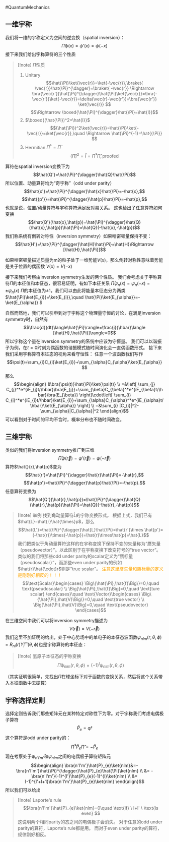 #QuantumMechanics 

## 一维宇称
我们将一维的宇称定义为空间的逆变换（spatial inversion）：
$$\hat{\Pi}\psi(x)=\psi'(x)=\psi(-x)$$
接下来我们给出宇称算符的三个性质
>[!note] $\hat{\Pi}$性质
>1. Unitary
>$$\hat{\Pi}\ket{\vec{r}}=\ket{-\vec{r}},\braket{ \vec{r}}\hat{\Pi}^{\dagger}=\braket{ -\vec{r}} \Rightarrow \bra{\vec{r'}}\hat{\Pi}^{\dagger}\hat{\Pi}\ket{\vec{r}}=\bra{-\vec{r'}}\ket{-\vec{r}}=\delta(\vec{r}-\vec{r'})=\bra{\vec{r'}}   \ket{\vec{r}}      $$
>$$\Rightarrow \boxed{\hat{\Pi}^{\dagger}\hat{\Pi}=\hat{I}}$$
>2. $\boxed{(\hat{\Pi})^2=\hat{I}}$
>$$(\hat{\Pi})^2\ket{\vec{r}}=\hat{\Pi}\ket{-\vec{r}}=\ket{\vec{r}},\quad \Rightarrow \hat{\Pi}^{-1}=\hat{{\Pi}}   $$
>3. Hermitian $\hat{\Pi}^{\dagger}=\hat{\Pi}$
>$$(\hat{\Pi})^2=\hat{I}=\hat{\Pi}^{\dagger}\hat{\Pi},\text{proofed}$$

算符在spatial inversion变换下为
$$\hat{Q'}=\hat{\Pi}^{\dagger}\hat{Q}\hat{\Pi}$$
所以位置、动量算符均为“奇宇称”（odd under parity）
$$\hat{x'}=\hat{\Pi}^{\dagger}\hat{x}\hat{\Pi}=-\hat{x},$$
$$\hat{{p'}}=\hat{\Pi}^{\dagger}\hat{p}\hat{\Pi}=-\hat{p},$$
也就是说，位置/动量算符与宇称算符满足反对易关系。
这也给出了任意算符如何变换
$$\hat{Q'}(\hat{x},\hat{p})=\hat{\Pi}^{\dagger}\hat{Q}(\hat{x},\hat{p})\hat{\Pi}=\hat{Q}(-\hat{x},-\hat{p})$$
我们称系统有倒转对称性（inversion symmetry）如果哈密顿量保持不变：
$$\hat{H'}=\hat{\Pi}^{\dagger}\hat{H}\hat{\Pi}=\hat{H}\Rightarrow [\hat{H},\hat{\Pi}]$$

如果哈密顿量描述质量为m的粒子处于一维势能$V(x)$，那么倒转对称性意味着势能是关于位置的偶函数
$V(x)=V(-x)$

接下来我们考察由inversion symmetry生发的两个性质。
我们会考虑关于宇称算符$\hat{\Pi}$的本征值和本征态，很容易证明，有如下本征关系
$\hat{\Pi}\psi_{n}(x)=\psi_{n}(-x)=\pm \psi_{n}(x)$
$\hat{\Pi}$的本征值为$\pm1$，我们可以由此将能量本征态分为两类
$\hat{\Pi}\ket{E_{i}}=\ket{E_{i}},\quad \hat{\Pi}\ket{E_{\alpha}}=-\ket{E_{\alpha}}    $

自然而然地，我们可以引申到对于宇称这个物理量守恒的讨论，在满足inversion symmetry时，自然有
$$\frac{d}{dt}\langle\hat{\Pi}\rangle=\frac{i}{\hbar}\langle [\hat{H},\hat{\Pi}]\rangle=0$$
所以宇称这个量在inversion symmetry的系统中应该为守恒量。
我们可以以谐振子为例，在$t=0$时刻为偶函数的谐振模式随时间演化会一直偶函数形式。
接下来我们采用宇称算符本征态的视角来看守恒性：
任意一个波函数我们写作
$$\psi(t)=\sum_{i}C_{i}\ket{E_{i}}+\sum_{\alpha}C_{\alpha}\ket{E_{\alpha}}  $$
那么
$$\begin{align}
&\bra{\psi(t)}\hat{\Pi}\ket{\psi(t)}   \\
=&\left[ \sum_{j} C_{j}^*e^{iE_{j}t/\hbar}\bra{E_{j}}+\sum_{\beta}C_{\beta}^*e^{iE_{\beta}t/\hbar}\bra{E_{\beta}}  \right]\cdot\left[ \sum_{i} C_{i}^*e^{iE_{i}t/\hbar}\ket{E_{i}}+\sum_{\alpha}C_{\alpha}^*e^{iE_{\alpha}t/\hbar}\ket{E_{\alpha}}  \right] \\
=&\sum_{i} |C_{i}|^2-\sum_{\alpha}|C_{\alpha}|^2  
\end{align}$$
可以看到对于时间的平均不含时，概率分布也不随时间改变。


## 三维宇称
类似的我们将inversion symmetry推广到三维
$$\hat{\Pi}\psi(\vec{r})=\psi'(\vec{r})=\psi(-\vec{r})$$
算符$\hat{}{r},\hat{p}$变为
$$\hat{r'}=\hat{\Pi}^{\dagger}\hat{r}\hat{\Pi}=-\hat{r},$$
$$\hat{p'}=\hat{\Pi}^{\dagger}\hat{p}\hat{\Pi}=-\hat{p}.$$
任意算符变换为
$$\hat{Q'}(\hat{r},\hat{p})=\hat{\Pi}^{\dagger}\hat{Q}(\hat{r},\hat{p})\hat{\Pi}=\hat{Q}(-\hat{r},-\hat{p})$$
>[!note] 举例
>找到角动量算符$\hat{L}$的宇称变换形式。
>根据上式，我们已有$\hat{L}=\hat{r}\hat{\times}p$，那么
>$$\hat{L'}=\hat{\Pi}^{\dagger}\hat{L}\hat{\Pi}=\hat{r'}\times \hat{p'}=(-\hat{r})\times(-\hat{p})=\hat{r}\times\hat{p}=\hat{L}$$
>我们把类似于角动量算符这样的在宇称变换下保持不变的矢量称为“赝矢量（pseudovector）”。以此区别于在宇称变换下改变符号的“true vector”。
>类似的我们将那些odd under parity的scalar定义为“赝标量（pseudoscalar）”，而那些even under parity的例如$\hat{r}\hat{\cdot}r$则是“true scalar”。
><font color=orange>注意这里赝矢量和赝标量的定义是刚刚好相反的！！！</font>
>$$\text{Scalar}\begin{cases}
\Big\{\hat{\Pi},\hat{f}\Big\}=0,\quad \text{pseudoscalar}  \\
\Big[\hat{\Pi},\hat{f}\Big]=0,\quad \text{ture scalar}
\end{cases}\quad \text{Vector}\begin{cases}
\Big\{\hat{\Pi},\hat{V}\Big\}=0,\quad \text{true vector} \\
\Big[\hat{\Pi},\hat{V}\Big]=0,\quad \text{pseudovector}
\end{cases}$$

在三维空间中我们可以将inversion symmetry描述为
$$V(\vec{r})=V(-\vec{r})$$
我们这里不加证明的给出，处于中心势场中的单电子的本征态波函数$\psi_{nlm}(r,\theta,\phi)=R_{nl}(r)Y_{l}^m(\theta,\phi)$也是宇称算符的本征态：
>[!note] 氢原子本征态的宇称变换
>$$\hat{\Pi}\psi_{nlm}(r,\theta,\phi)=(-1)^l\psi_{nlm}(r,\theta,\phi)$$

（其实证明很简单，先找出$\hat{\Pi}$在球坐标下对于函数的变换关系，然后将这个关系带入本征函数中去硬算）

## 宇称选择定则
选择定则告诉我们那些矩阵元在某种特定对称性下为零。对于宇称我们考虑电偶极子算符
$$\hat{P}_{e}=q\hat{r}$$
这个算符是odd under parity的：
$$\hat{\Pi}^{\dagger}\hat{P}_{e}\hat{\Pi}=-\hat{P}_{e}$$
现在考察处于$\psi_{n'l'm'}$和$\psi_{nlm}$之间的电偶极子算符矩阵元
$$\begin{align}
\bra{n'l'm'}\hat{P}_{e}\ket{nlm}&=-\bra{n'l'm'}\hat{\Pi}^{\dagger}\hat{P}_{e}\hat{\Pi}\ket{nlm} \\
&=  -\bra{n'l'm'}(-1)^{l'}\hat{P}_{e}(-1)^{l}\ket{nlm} \\
&=(-1)^{l'+l+1}\bra{n'l'm'}\hat{P}_{e}\ket{nlm}       
\end{align}$$
所以我们可以给出
>[!note] Laporte's rule
>$$\bra{n'l'm'}\hat{P}_{e}\ket{nlm}=0\quad \text{if} \ l+l' \ \text{is even}  $$
>这说明两个相同parity的态之间的电偶极子会消失。
>对于任意的odd under parity的算符，Laporte’s rule都是用。
>而对于even under parity的算符，规律刚好相反。



